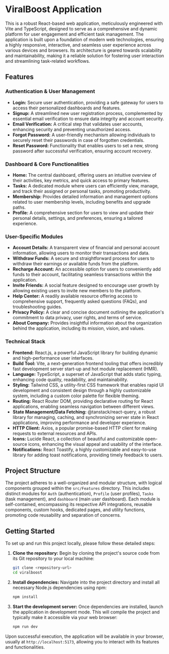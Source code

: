 # ViralBoost Application

This is a robust React-based web application, meticulously engineered with Vite and TypeScript, designed to serve as a comprehensive and dynamic platform for user engagement and efficient task management. The application is built upon a foundation of modern web technologies, ensuring a highly responsive, interactive, and seamless user experience across various devices and browsers. Its architecture is geared towards scalability and maintainability, making it a reliable solution for fostering user interaction and streamlining task-related workflows.

## Features

### Authentication & User Management
- **Login:** Secure user authentication, providing a safe gateway for users to access their personalized dashboards and features.
- **Signup:** A streamlined new user registration process, complemented by essential email verification to ensure data integrity and account security.
- **Email Verification:** A critical step that validates user accounts, enhancing security and preventing unauthorized access.
- **Forgot Password:** A user-friendly mechanism allowing individuals to securely reset their passwords in case of forgotten credentials.
- **Reset Password:** Functionality that enables users to set a new, strong password after successful verification, ensuring account recovery.

### Dashboard & Core Functionalities
- **Home:** The central dashboard, offering users an intuitive overview of their activities, key metrics, and quick access to primary features.
- **Tasks:** A dedicated module where users can efficiently view, manage, and track their assigned or personal tasks, promoting productivity.
- **Membership:** Provides detailed information and management options related to user membership levels, including benefits and upgrade paths.
- **Profile:** A comprehensive section for users to view and update their personal details, settings, and preferences, ensuring a tailored experience.

### User-Specific Modules
- **Account Details:** A transparent view of financial and personal account information, allowing users to monitor their transactions and data.
- **Withdraw Funds:** A secure and straightforward process for users to withdraw their earnings or available funds from the platform.
- **Recharge Account:** An accessible option for users to conveniently add funds to their account, facilitating seamless transactions within the application.
- **Invite Friends:** A social feature designed to encourage user growth by allowing existing users to invite new members to the platform.
- **Help Center:** A readily available resource offering access to comprehensive support, frequently asked questions (FAQs), and troubleshooting guides.
- **Privacy Policy:** A clear and concise document outlining the application's commitment to data privacy, user rights, and terms of service.
- **About Company:** Provides insightful information about the organization behind the application, including its mission, vision, and values.

### Technical Stack
- **Frontend:** React.js, a powerful JavaScript library for building dynamic and high-performance user interfaces.
- **Build Tool:** Vite, a next-generation frontend tooling that offers incredibly fast development server start-up and hot module replacement (HMR).
- **Language:** TypeScript, a superset of JavaScript that adds static typing, enhancing code quality, readability, and maintainability.
- **Styling:** Tailwind CSS, a utility-first CSS framework that enables rapid UI development and consistent design through a highly customizable system, including a custom color palette for flexible theming.
- **Routing:** React Router DOM, providing declarative routing for React applications, enabling seamless navigation between different views.
- **State Management/Data Fetching:** @tanstack/react-query, a robust library for managing, caching, and synchronizing server state in React applications, improving performance and developer experience.
- **HTTP Client:** Axios, a popular promise-based HTTP client for making requests to external resources and APIs.
- **Icons:** Lucide React, a collection of beautiful and customizable open-source icons, enhancing the visual appeal and usability of the interface.
- **Notifications:** React Toastify, a highly customizable and easy-to-use library for adding toast notifications, providing timely feedback to users.

## Project Structure

The project adheres to a well-organized and modular structure, with logical components grouped within the `src/Features` directory. This includes distinct modules for `Auth` (authentication), `Profile` (user profiles), `Tasks` (task management), and `dashboard` (main user dashboard). Each module is self-contained, encompassing its respective API integrations, reusable components, custom hooks, dedicated pages, and utility functions, promoting code reusability and separation of concerns.

## Getting Started

To set up and run this project locally, please follow these detailed steps:

1. **Clone the repository:** Begin by cloning the project's source code from its Git repository to your local machine:
   ```bash
   git clone <repository-url>
   cd viralboost
   ```

2. **Install dependencies:** Navigate into the project directory and install all necessary Node.js dependencies using npm:
   ```bash
   npm install
   ```

3. **Start the development server:** Once dependencies are installed, launch the application in development mode. This will compile the project and typically make it accessible via your web browser:
   ```bash
   npm run dev
   ```

Upon successful execution, the application will be available in your browser, usually at `http://localhost:5173`, allowing you to interact with its features and functionalities.
